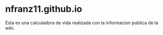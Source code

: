 # nfranz11.github.io
Esta es una calculadora de vida realizada con la informacion publica de la wiki.
